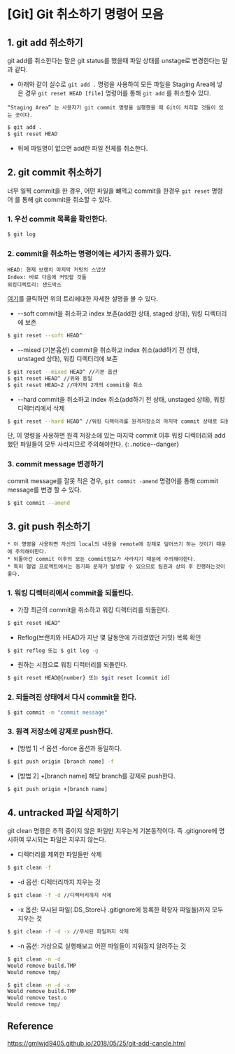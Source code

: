 # [Git] Git 취소하기 명령어 모음
## 1. git add 취소하기
git add를 취소한다는 말은 git status를 했을때 파일 상태를 unstage로 변경한다는 말과 같다.

* 아래와 같이 실수로 `git add .` 명령을 사용하여 모든 파일을 Staging Area에 넣은 경우 `git reset HEAD [file]` 명령어를 통해 `git add` 를 취소할수 있다.

```
“Staging Area” 는 사용자가 git commit 명령을 실행했을 때 Git이 처리할 것들이 있는 곳이다.
```

```bash
$ git add .
$ git reset HEAD
```

* 뒤에 파일명이 없으면 add한 파일 전체를 취소한다.

## 2. git commit 취소하기
너무 일찍 commit을 한 경우, 어떤 파일을 뺴먹고 commit을 한경우
`git reset` 명령어 를 통해 git commit을 취소할 수 있다.

### 1. 우선 commit 목록을 확인한다.

```bash
$ git log
```
### 2. commit을 취소하는 명령어에는 세가지 종류가 있다.

```
HEAD: 현재 브랜치 마지막 커밋의 스냅샷
Index: 바로 다음에 커밋할 것들
워킹디렉토리: 샌드박스
```

[여기](https://git-scm.com/book/ko/v2/Git-%EB%8F%84%EA%B5%AC-Reset-%EB%AA%85%ED%99%95%ED%9E%88-%EC%95%8C%EA%B3%A0-%EA%B0%80%EA%B8%B0)를 클릭하면 위의 트리에대한 자세한 설명을 볼 수 있다. 

* --soft
commit을 취소하고 index 보존(add한 상태, staged 상태), 워킹 디렉터리에 보존 

```bash
$ git reset --soft HEAD^
```
* --mixed (기본옵션)
commit을 취소하고 index 취소(add하기 전 상태, unstaged 상태), 워킹 디렉터리에 보존 

```bash
$ git reset --mixed HEAD^ //기본 옵션
$ git reset HEAD^ //위와 동일
$ git reset HEAD~2 //마지막 2개의 commit을 취소
```
* --hard 
commit을 취소하고  index 취소(add하기 전 상태, unstaged 상태), 워킹 디렉터리에서 삭제 

```bash
$ git reset --hard HEAD^ //워킹 디렉터리를 원격저장소의 마지막 commit 상태로 되돌린다.
```
단, 이 명령을 사용하면 원격 저장소에 있는 마지막 commit 이후 워킹 디렉터리와 add했던 파일들이 모두 사라지므로 주의해야한다.
{: .notice--danger}

### 3. commit message 변경하기
commit message를 잘못 적은 경우, `git commit -amend` 명령어를 통해 commit message를 변경 할 수 있다.

```bash
$ git commit --amend
```

## 3. git push 취소하기

```
* 이 명령을 사용하면 자신의 local의 내용을 remote에 강제로 덮어쓰기 하는 것이기 때문에 주의해야한다.
* 되돌아간 commit 이후의 모든 commit정보가 사라지기 때문에 주의해야한다.
* 특히 협업 프로젝트에서는 동기화 문제가 발생할 수 있으므로 팀원과 상의 후 진행하는것이 좋다.
```

### 1. 워킹 디렉터리에서 commit을 되돌린다.
* 가장 최근의 commit을 취소하고 워킹 디렉터리를 되돌린다.

```bash
$ git reset HEAD^
```

* Reflog(브랜치와 HEAD가 지난 몇 달동안에 가리켰였던 커밋) 목록 확인
```bash
$ git reflog 또는 $ git log -g
```

* 원하는 시점으로 워킹 디럭터리를 되돌린다.
```bash
$ git reset HEAD@{number} 또는 $git reset [commit id]
```
### 2. 되돌려진 상태에서 다시 commit을 한다.

```bash
$ git commit -m "commit message"
```

### 3. 원격 저장소에 강제로 push한다. 

* [방법 1] -f 옵션
-force 옵션과 동일하다.
```bash
$ git push origin [branch name] -f
```

* [방법 2] +[branch name]
해당 branch를 강제로 push한다.

```bash
$ git push origin +[branch name]
```
## 4. untracked 파일 삭제하기
git clean 명령은 추적 중이지 않은 파일만 지우는게 기본동작이다. 즉 .gitignore에 명시하여 무시되는 파일은 지우지 않는다.

* 디렉터리를 제외한 파일들만 삭제

```bash
$ git clean -f
```

* -d 옵션: 디렉터리까지 지우는 것

```bash
$ git clean -f -d //디렉터리까지 삭제
```
* -x 옵션: 무시된 파일(.DS_Store나 .gitignore에 등록한 확장자 파일들)까지 모두 지우는 것

```bash
$ git clean -f -d -x //무시된 파일까지 삭제
```
* -n 옵션: 가상으로 실행해보고 어떤 파일들이 지워질지 알려주는 것

```bash
$ git clean -n -d
Would remove build.TMP
Would remove tmp/

$ git clean -n -d -x
Would remove build.TMP
Would remove test.o
Would remove tmp/
```

## Reference
https://gmlwjd9405.github.io/2018/05/25/git-add-cancle.html


